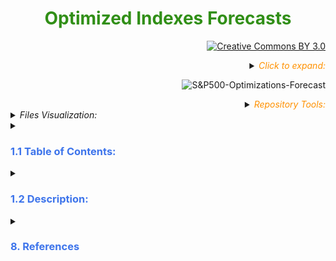 <h1><div align="center"><font color= '#318f17'><b> Optimized Indexes Forecasts </b></font></div></h1>

<div align="right">

[![Creative Commons BY 3.0](https://img.shields.io/badge/License-CC%20BY%203.0-yellow.svg?style=square&logo=creative-commons&logoColor=white)](https://creativecommons.org/licenses/by/3.0/)

<Details> <Summary> <i> <font color= '#ff9100'> Click to expand: </font> </i>

![S&P500-Optimizations-Forecast](https://img.shields.io/badge/Author's_Contact-Financial_Eng._Esteban_Márquez-black?style=square&logo=github&logoColor=black) </Summary>

[![Website](https://img.shields.io/badge/Website-ffffff?style=square&logo=opera&logoColor=red)](https://estebanmqz.com) [![LinkedIn](https://img.shields.io/badge/LinkedIn-041a80?style=square&logo=linkedin&logoColor=white)](https://www.linkedin.com/in/esteban-m65381722210212839/) [![Portfolio](https://img.shields.io/badge/Github-Portfolio-010b38?style=square&logo=github&logoColor=black)](https://estebanmqz.github.io/Portfolio/) [![E-mail](https://img.shields.io/badge/Business-Mail-052ce6?style=square&logo=mail&logoColor=white)](mailto:esteban@esteban.com)</br>

![GitHub Logo](https://github.com/EstebanMqz.png?size=50) [![Github](https://img.shields.io/badge/Github-000000?style=square&logo=github&logoColor=white)](https://github.com/EstebanMqz)
</Details>

<Details> <Summary> <i> <font color= '#ff9100'> Repository Tools: </font> </i> </Summary>

###### Actions: [![Repo-Visualization-Badge](https://img.shields.io/badge/Action-Visualization-020521?style=square&logo=github&logoColor=white)](https://githubnext.com/projects/repo-visualization)
###### Main Text-Editor: [![VSCode-Badge](https://img.shields.io/badge/VSCode-007ACC?style=square&logo=visual-studio-code&logoColor=white)](https://code.visualstudio.com/)&nbsp;[![Jupyter-Badge](https://img.shields.io/badge/Jupyter-F37626?style=square&logo=Jupyter&logoColor=white)](https://jupyter.org/try)
###### Language: [![Python-Badge](https://img.shields.io/badge/Python-3776AB.svg?style=square&logo=Python&logoColor=green)](https://www.python.org)[![Markdown-Badge](https://img.shields.io/badge/Markdown-000000.svg?style=square&logo=Markdown&logoColor=white)](https://www.markdownguide.org)[![yaml-Badge](https://img.shields.io/badge/YAML-000000?style=square&logo=yaml&logoColor=red)](https://yaml.org)  
###### Libraries: [![Numpy-Badge](https://img.shields.io/badge/Numpy-013243?style=square&logo=numpy&logoColor=white)](https://numpy.org)  [![Pandas-Badge](https://img.shields.io/badge/Pandas-150458?style=square&logo=pandas&logoColor=white)](https://pandas.pydata.org)  [![Scipy-Badge](https://img.shields.io/badge/Scipy-darkblue?style=square&logo=scipy&logoColor=white)](https://www.scipy.org)  [![Fitter-Badge](https://img.shields.io/badge/Fitter-000000?style=square&logo=python&&logoColor=yellow)](https://fitter.readthedocs.io/en/latest/)  [![Matplotlib-Badge](https://img.shields.io/badge/Matplotlib-40403f?style=square&logo=python&logoColor=blue)](https://matplotlib.org)  [![Seaborn-Badge](https://img.shields.io/badge/Seaborn-40403f?style=square&logo=python&logoColor=blue)](https://seaborn.pydata.org)
###### Interface: [![React-Badge](https://img.shields.io/badge/React-61DAFB?style=square&logo=react&logoColor=black)](https://create-react-app.dev)
###### Version Control: [![Git-Badge](https://img.shields.io/badge/Git-F05032.svg?style=square&logo=Git&logoColor=white)](https://git-scm.com) [![Git-Commads](https://img.shields.io/badge/Git%20Commands-gray?style=square&logo=git&logoColor=white)](https://github.com/EstebanMqz/Git-Commands)
</Details>
</div>
<Details> <Summary> <i> Files Visualization: </i> </Summary>

[![Repository](https://img.shields.io/badge/Repository-0089D6?style=square&logo=microsoft-azure&logoColor=white)](https://mango-dune-07a8b7110.1.azurestaticapps.net/?repo=EstebanMqz%2FSP500-Risk-Optimizations-Forecast) [![Jupyter](https://img.shields.io/badge/Render-nbviewer-000000?style=square&logo=jupyter&logoColor=orange)](https://nbviewer.jupyter.org/github/EstebanMqz/SP500-Risk-Optimizations-Forecast/blob/main/SP500-Risk-Optimized-Portfolios-ML.ipynb)

<img src="diagram.svg" width="280" height="280">

</Details> 

<Details> <Summary> <h3> <font color= '#3d74eb'> 1.1 Table of Contents:  </font> </h3> </Summary>

Sections and processes are illustrated:

<img src="images/ToC.jpg" width="494" height="440">

</Details>

<Details> <Summary> <h3> <font color= '#3d74eb'> 1.2 Description:  </font> </h3> </Summary> 

[App (parser)](github.com/EstebanMqz/Optimized_Indexes_Forecasts/blob/main/images/Description.jpg)

Data has changed since Covid in most industries and the markets project the public's sentiment, financially speaking.<br>
In this regard, from indexes $OHLCVs$, Volumes $V_{t}$ are standarized and compared dynamically in a web-app to show the big picture of $I$ to the user, as well as to note important insights.<br> 
Moreover, from $Adj_{Closes} \rightarrow P_t$ <i>, its Compounded Returns</i> are manipulated as: $ln({P_t})-ln({P_{t-1}})$ because of their <b>additive nature</b> (instead of multiplicative)<br>
among other characteristics <i>(see 3.2)</i>, which makes the following true:<br>
$$\prod_{t=1}^{n}(1+r_t) \implies \bigg[{\mathrm{e}^{\sum_{t=1}^{n} ln (1+r_t) }} \bigg]$$ 

From <i><b>Logarithmic Compounded Returns</b></i> the following are calculated and interpreted <i>(sections 3-7)</i><br>

+ Estimators: $\mu_{j_d}, \mu_{j_{Yr}} \mu_{P_d}, \mu_{P_{Yr}}$.
+ Disperssion measures: $Q_n$, $IQR$, $\sigma_{j_d}, \sigma_{j_{Yr}} \sigma_{P_d}, \sigma_{P_{Yr}}$, Correlation $\rho_{i,j}$ and Covariance $\sigma_{i,j}$ matrices.<br>
+ Optimizations: $R_{Sharpe}$, $R_{Sortino}$, $R_{Calmar}$, $R_{Burke}$, $R_{Kappa}$, $R_{\Omega}$, $R_{Traynor}$, $R_{Jensen}$.
+ Risk measures: $VaR_{\alpha}$, $ES_{\alpha}$, $MDD$.<br>

Out of the indexes supported, the $SP500$ is generally used as benchmark because:<br>

1. It's the most commonly used index to determine the <i><u>overall state of the economy.</u></i><br>
2. Because it has the <i><u>most liquid derivatives markets</u></i> (the same generally applies for $j$ components).<br>
 *Note: Market Risk exposure hedging won't be covered in this repository.*<br>
1. Its $j$ components provide a <i><u>broader scope</u></i> to different industries.<br>

Therefore, $\mathbb{R}^{500} = x_j\in [x_1,x_{500}] \hookrightarrow $SP500$ is modelled as an example of its usage *(sections 4-7).*

Optimizations Accumulated Returns are obtained, simulated and forecasted from:

$$R^{n \times m} = \sum_{t=1}^{n} \sum_{j=1}^{m} w_{j}\ ln(1+r_t)$$
+ $m$ = No° of components.
+ $j$ = Component
+ $n$ = No° of periods. 
+ $t$ = Period.

</Details>


<Details> <Summary> <h3> <font color= '#3d74eb'> 8. References </font> </h3> </Summary> 

<font color= 'white'><h6>

#### Libraries

+ ##### </u> Pandas: </u> <br>

[`pd.isin`](https://pandas.pydata.org/docs/reference/api/pandas.DataFrame.isin.html) [`pd.df.sample`](https://pandas.pydata.org/pandas-docs/stable/reference/api/pandas.DataFrame.sample.html) [`pd.df.fillna`](https://pandas.pydata.org/pandas-docs/stable/reference/api/pandas.DataFrame.fillna.html) [`pd.df.resample`](https://pandas.pydata.org/pandas-docs/stable/reference/api/pandas.DataFrame.resample.html) [`pandas.DataFrame.describe`](https://pandas.pydata.org/docs/reference/api/pandas.DataFrame.describe.html)

+ ##### </u> Numpy: </u> <br>

[`np.quantile`](https://numpy.org/doc/stable/reference/generated/numpy.quantile.html) [`np.arange`](https://numpy.org/doc/stable/reference/generated/numpy.arange.html) [`np.add`](https://numpy.org/doc/stable/reference/generated/numpy.add.html) [`np.subtract`](https://numpy.org/doc/stable/reference/generated/numpy.subtract.html) [`np.dot`](https://numpy.org/doc/stable/reference/generated/numpy.dot.html) [`np.divide`](https://numpy.org/doc/stable/reference/generated/numpy.divide.html) [`np.cov`](https://numpy.org/doc/stable/reference/generated/numpy.cov.html) [`np.power`](https://numpy.org/doc/stable/reference/generated/numpy.power.html) <br>

+ ##### </u> Stats: </u> <br>

[`scipy.stats`](https://docs.scipy.org/doc/scipy/reference/stats.html) [`scipy.stats.rv_continuous`](https://docs.scipy.org/doc/scipy/reference/generated/scipy.stats.rv_continuous.html) [`scipy.stats.rv_discrete`](https://docs.scipy.org/doc/scipy/reference/generated/scipy.stats.rv_discrete.html) [`scipy.optimize.minimize`](https://docs.scipy.org/doc/scipy/reference/generated/scipy.optimize.minimize.html)

+ ##### </u> Sklearn: </u> <br>

[`sklearn.model_selection.GridSearchCV`](https://scikit-learn.org/stable/modules/generated/sklearn.model_selection.GridSearchCV.html) [`Hyper-parameters Exhaustive GridSearchCV`](https://scikit-learn.org/stable/modules/grid_search.html) <br>
[`sklearn.neighbors.KernelDensity`](https://scikit-learn.org/stable/modules/generated/sklearn.neighbors.KernelDensity.html) [`sklearn.neighbors.KernelDensity.fit`](https://scikit-learn.org/stable/modules/generated/sklearn.neighbors.KernelDensity.html#sklearn.neighbors.KernelDensity.fit) <br>
[`sklearn.neighbors.KernelDensity.score_samples`](https://scikit-learn.org/stable/modules/generated/sklearn.neighbors.KernelDensity.html#sklearn.neighbors.KernelDensity.score_samples) [`sklearn.metrics`](https://scikit-learn.org/stable/modules/model_evaluation.html)

+ ##### Other: <br>

[`fitter`](https://fitter.readthedocs.io/en/latest/index.html)<br>
[`statsmodels`](https://www.statsmodels.org/stable/index.html)<br><br>

+ ##### Other References: <br>

###### *Indexes Supported*:<br>

+ [`S&P`](https://en.wikipedia.org/wiki/List_of_S%26P_500_companies) [`Dow Jones`](https://en.wikipedia.org/wiki/Dow_Jones_Industrial_Average) [`NASDAQ 100`](https://en.wikipedia.org/wiki/NASDAQ-100) [`Russell 1000`](https://en.wikipedia.org/wiki/Russell_1000_Index) [`FTSE 100`](https://en.wikipedia.org/wiki/FTSE_100_Index) [`IPC`](https://en.wikipedia.org/wiki/Indice_de_Precios_y_Cotizaciones) [`DAX`](https://en.wikipedia.org/wiki/DAX) [`IBEX 35`](https://en.wikipedia.org/wiki/IBEX_35) [`CAC 40`](https://en.wikipedia.org/wiki/CAC_40) [`EURO STOXX 50`](https://en.wikipedia.org/wiki/EURO_STOXX_50) [`FTSE MIB`](https://en.wikipedia.org/wiki/FTSE_MIB) [`Hang Seng Index`](https://en.wikipedia.org/wiki/Hang_Seng_Index)

###### *Official Market Risks Data:*

+ [`Daily Treasury Par Yield Curve Rates`](https://home.treasury.gov/resource-center/data-chart-center/interest-rates/TextView?type=daily_treasury_yield_curve&field_tdr_date_value_month=202304)<br>
+ [`Bank of International Settlements (BIS)`](https://www.bis.org/statistics/index.htm)<br>

###### *Other:*

+ [`LaTeX`](https://en.wikipedia.org/wiki/List_of_mathematical_symbols_by_subject)</br>
+ [`Expected Shortfall (ES)`](https://en.wikipedia.org/wiki/Expected_shortfall) [`Value at Risk (VaR)`](https://en.wikipedia.org/wiki/Value_at_risk)
+ [`Convolution of Distributions`](https://en.wikipedia.org/wiki/Convolution_of_probability_distributions)<br>
+ [`i.i.d`](https://en.wikipedia.org/wiki/Independent_and_identically_distributed_random_variables)<br>

+ [`Expected Shortfall (ES)`](https://en.wikipedia.org/wiki/Expected_shortfall)<br>
